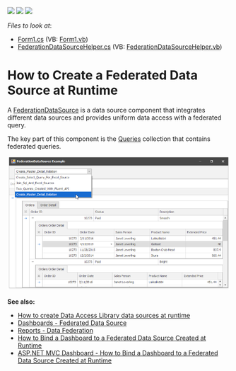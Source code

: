<!-- default badges list -->
![](https://img.shields.io/endpoint?url=https://codecentral.devexpress.com/api/v1/VersionRange/187054494/2022.2)
[![](https://img.shields.io/badge/Open_in_DevExpress_Support_Center-FF7200?style=flat-square&logo=DevExpress&logoColor=white)](https://supportcenter.devexpress.com/ticket/details/T828710)
[![](https://img.shields.io/badge/📖_How_to_use_DevExpress_Examples-e9f6fc?style=flat-square)](https://docs.devexpress.com/GeneralInformation/403183)
<!-- default badges end -->
<!-- default file list -->
*Files to look at*:

* [Form1.cs](./CS/FederationDataSourceExample/Form1.cs) (VB: [Form1.vb](./VB/FederationDataSourceExample/Form1.vb))
* [FederationDataSourceHelper.cs](./CS/FederationDataSourceExample/FederationDataSourceHelper.cs) (VB: [FederationDataSourceHelper.vb](./VB/FederationDataSourceExample/FederationDataSourceHelper.vb))
<!-- default file list end -->

# How to Create a Federated Data Source at Runtime

A [FederationDataSource](https://docs.devexpress.com/CoreLibraries/DevExpress.DataAccess.DataFederation.FederationDataSource) is a data source component that integrates different data sources and provides uniform data access with a federated query.

The key part of this component is the [Queries](https://docs.devexpress.com/CoreLibraries/DevExpress.DataAccess.DataFederation.FederationDataSourceBase.Queries) collection that contains federated queries.

![](/images/screenshot.png)

**See also:**

* [How to create Data Access Library data sources at runtime](https://isc.devexpress.com/Thread/WorkplaceDetails/T423404)
* [Dashboards - Federated Data Source](https://docs.devexpress.com/Dashboard/400924)
* [Reports - Data Federation](https://docs.devexpress.com/XtraReports/400917)
* [How to Bind a Dashboard to a Federated Data Source Created at Runtime](https://github.com/DevExpress-Examples/winforms-dashboard-data-federation)
* [ASP.NET MVC Dashboard - How to Bind a Dashboard to a Federated Data Source Created at Runtime](https://github.com/DevExpress-Examples/aspnet-mvc-dashboard-data-federation)
